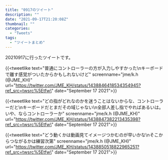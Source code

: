 ```yaml
---
title: "0917のツイート"
description: ""
date: "2021-09-17T21:20:08Z"
thumbnail: ""
categories:
  - "Tweets"
tags:
  - "ツイートまとめ"
---
```

20210917に行ったツイートです。
<!--more-->
{{<tweetlike text=\"普通にコントローラーの方が入力しやすかった\nキーボードで離す感覚がついたからかもしれないけど\" screenname=\"jme/k.h (@JME_KH)\" url=\"https://twitter.com/JME_KH/status/1438846418534354945?ref_src=twsrc%5Etfw\" date=\"September 17 2021\">}}

{{<tweetlike text=\"どの指がどれなのかを迷うことはないからな、コントローラーだと\nキーボードだとまだその域じゃない\n全部人差し指でやればあるいは。いや、ならコントローラーか\" screenname=\"jme/k.h (@JME_KH)\" url=\"https://twitter.com/JME_KH/status/1438847382213435398?ref_src=twsrc%5Etfw\" date=\"September 17 2021\">}}

{{<tweetlike text=\"どう動くかは動画見てイメージつかむのが早いかな\nそこからつながるかは練習次第\" screenname=\"jme/k.h (@JME_KH)\" url=\"https://twitter.com/JME_KH/status/1438850518822965251?ref_src=twsrc%5Etfw\" date=\"September 17 2021\">}}

